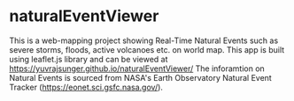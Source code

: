 # naturalEventViewer

This is a web-mapping project showing Real-Time Natural Events such as severe storms, floods, active volcanoes etc. on world map.
This app is built using leaflet.js library and can be viewed at https://yuvrajsunger.github.io/naturalEventViewer/
The inforamtion on Natural Events is sourced from NASA's Earth Observatory Natural Event Tracker (https://eonet.sci.gsfc.nasa.gov/).
